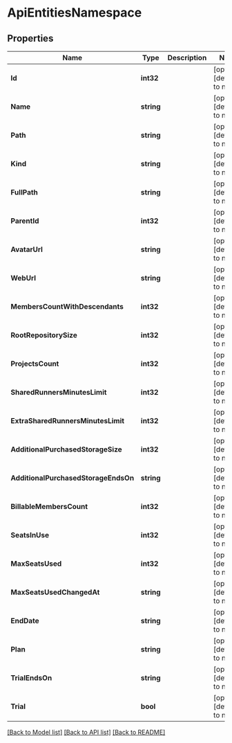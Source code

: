 # ApiEntitiesNamespace

## Properties
Name | Type | Description | Notes
------------ | ------------- | ------------- | -------------
**Id** | **int32** |  | [optional] [default to null]
**Name** | **string** |  | [optional] [default to null]
**Path** | **string** |  | [optional] [default to null]
**Kind** | **string** |  | [optional] [default to null]
**FullPath** | **string** |  | [optional] [default to null]
**ParentId** | **int32** |  | [optional] [default to null]
**AvatarUrl** | **string** |  | [optional] [default to null]
**WebUrl** | **string** |  | [optional] [default to null]
**MembersCountWithDescendants** | **int32** |  | [optional] [default to null]
**RootRepositorySize** | **int32** |  | [optional] [default to null]
**ProjectsCount** | **int32** |  | [optional] [default to null]
**SharedRunnersMinutesLimit** | **int32** |  | [optional] [default to null]
**ExtraSharedRunnersMinutesLimit** | **int32** |  | [optional] [default to null]
**AdditionalPurchasedStorageSize** | **int32** |  | [optional] [default to null]
**AdditionalPurchasedStorageEndsOn** | **string** |  | [optional] [default to null]
**BillableMembersCount** | **int32** |  | [optional] [default to null]
**SeatsInUse** | **int32** |  | [optional] [default to null]
**MaxSeatsUsed** | **int32** |  | [optional] [default to null]
**MaxSeatsUsedChangedAt** | **string** |  | [optional] [default to null]
**EndDate** | **string** |  | [optional] [default to null]
**Plan** | **string** |  | [optional] [default to null]
**TrialEndsOn** | **string** |  | [optional] [default to null]
**Trial** | **bool** |  | [optional] [default to null]

[[Back to Model list]](../README.md#documentation-for-models) [[Back to API list]](../README.md#documentation-for-api-endpoints) [[Back to README]](../README.md)


